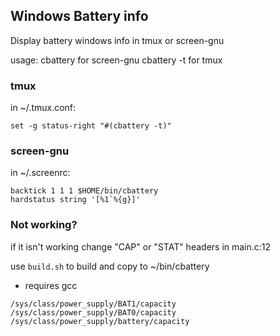## Windows Battery info

Display battery windows info in tmux or screen-gnu

usage:
cbattery for screen-gnu
cbattery -t for tmux

### tmux

in ~/.tmux.conf:

```
set -g status-right "#(cbattery -t)"
```

### screen-gnu

in ~/.screenrc:

```
backtick 1 1 1 $HOME/bin/cbattery
hardstatus string '[%1`%{g}]'
```

### Not working?

if it isn't working change "CAP" or "STAT" headers in main.c:12

use `build.sh` to build and copy to ~/bin/cbattery

- requires gcc

```
/sys/class/power_supply/BAT1/capacity
/sys/class/power_supply/BAT0/capacity
/sys/class/power_supply/battery/capacity
```
